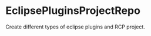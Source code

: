 EclipsePluginsProjectRepo
=========================

Create different types of eclipse plugins and RCP project.
